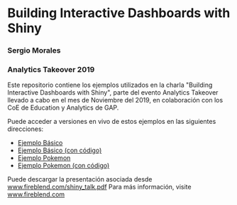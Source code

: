 # Building Interactive Dashboards with Shiny
### Sergio Morales
### Analytics Takeover 2019

Este repositorio contiene los ejemplos utilizados en la charla "Building Interactive Dashboards with Shiny", parte del evento Analytics Takeover llevado a cabo en el mes de Noviembre del 2019, en colaboración con los CoE de Education y Analytics de GAP.

Puede acceder a versiones en vivo de estos ejemplos en las siguientes direcciones:

- [Ejemplo Básico](https://fireblend.shinyapps.io/Ejemplo2-normal/)
- [Ejemplo Básico (con código)](https://fireblend.shinyapps.io/Ejemplo2/)
- [Ejemplo Pokemon](https://fireblend.shinyapps.io/pokemon/)
- [Ejemplo Pokemon (con código)](https://fireblend.shinyapps.io/pokemon-showcase/)

Puede descargar la presentación asociada desde www.fireblend.com/shiny_talk.pdf
Para más información, visite www.fireblend.com
